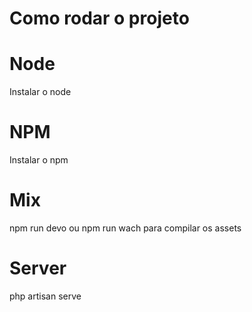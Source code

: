 # Como rodar o projeto

# Node
Instalar o node

# NPM
Instalar o npm
# Mix
npm run devo ou npm run wach para compilar os assets

# Server
php artisan serve
